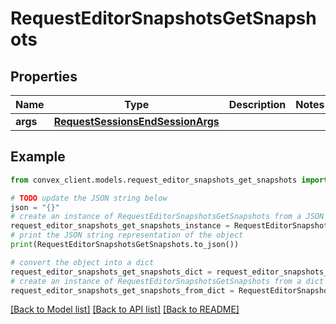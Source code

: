 # RequestEditorSnapshotsGetSnapshots


## Properties

Name | Type | Description | Notes
------------ | ------------- | ------------- | -------------
**args** | [**RequestSessionsEndSessionArgs**](RequestSessionsEndSessionArgs.md) |  | 

## Example

```python
from convex_client.models.request_editor_snapshots_get_snapshots import RequestEditorSnapshotsGetSnapshots

# TODO update the JSON string below
json = "{}"
# create an instance of RequestEditorSnapshotsGetSnapshots from a JSON string
request_editor_snapshots_get_snapshots_instance = RequestEditorSnapshotsGetSnapshots.from_json(json)
# print the JSON string representation of the object
print(RequestEditorSnapshotsGetSnapshots.to_json())

# convert the object into a dict
request_editor_snapshots_get_snapshots_dict = request_editor_snapshots_get_snapshots_instance.to_dict()
# create an instance of RequestEditorSnapshotsGetSnapshots from a dict
request_editor_snapshots_get_snapshots_from_dict = RequestEditorSnapshotsGetSnapshots.from_dict(request_editor_snapshots_get_snapshots_dict)
```
[[Back to Model list]](../README.md#documentation-for-models) [[Back to API list]](../README.md#documentation-for-api-endpoints) [[Back to README]](../README.md)


